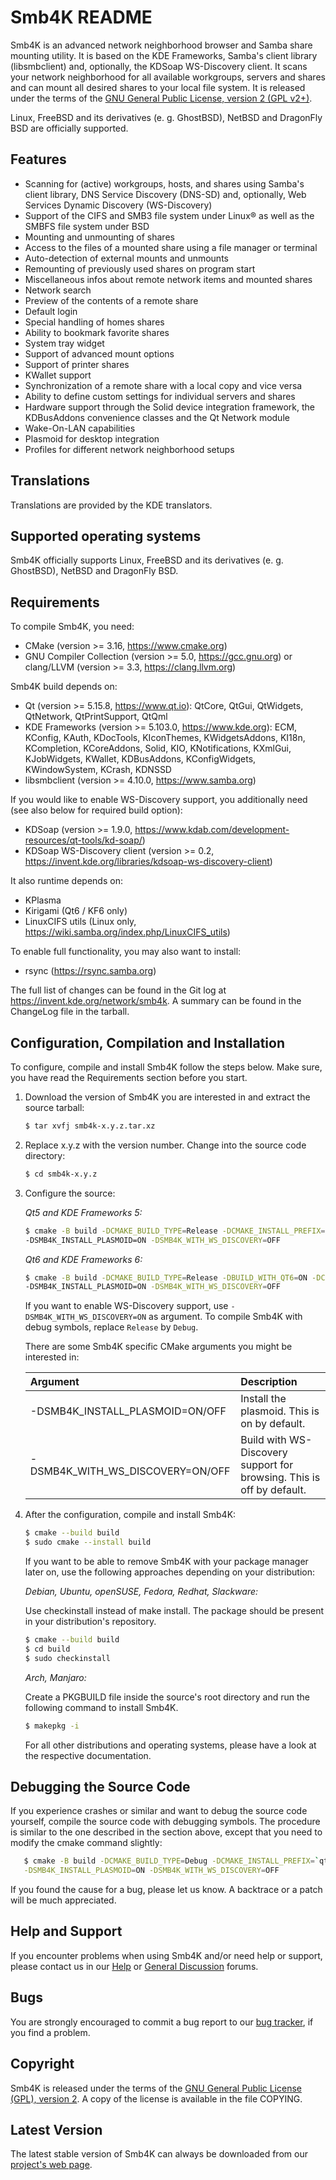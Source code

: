 Smb4K README
============
Smb4K is an advanced network neighborhood browser and Samba share mounting utility. It is based on the KDE Frameworks, Samba's client library (libsmbclient) and, optionally, the KDSoap WS-Discovery client. It scans your network neighborhood for all available workgroups, servers and shares and can mount all desired shares to your local file system. It is released under the terms of the [GNU General Public License, version 2 (GPL v2+)](https://www.gnu.org/licenses/old-licenses/gpl-2.0.html).

Linux, FreeBSD and its derivatives (e. g. GhostBSD), NetBSD and DragonFly BSD are officially supported.


Features
--------
- Scanning for (active) workgroups, hosts, and shares using Samba's client library, DNS Service Discovery (DNS-SD) and, optionally, Web Services Dynamic Discovery (WS-Discovery)
- Support of the CIFS and SMB3 file system under Linux® as well as the SMBFS file system under BSD
- Mounting and unmounting of shares
- Access to the files of a mounted share using a file manager or terminal
- Auto-detection of external mounts and unmounts
- Remounting of previously used shares on program start
- Miscellaneous infos about remote network items and mounted shares
- Network search
- Preview of the contents of a remote share
- Default login
- Special handling of homes shares
- Ability to bookmark favorite shares
- System tray widget
- Support of advanced mount options
- Support of printer shares
- KWallet support
- Synchronization of a remote share with a local copy and vice versa
- Ability to define custom settings for individual servers and shares
- Hardware support through the Solid device integration framework, the KDBusAddons convenience classes and the Qt Network module
- Wake-On-LAN capabilities
- Plasmoid for desktop integration
- Profiles for different network neighborhood setups


Translations
------------
Translations are provided by the KDE translators.


Supported operating systems
---------------------------
Smb4K officially supports Linux, FreeBSD and its derivatives (e. g. GhostBSD), NetBSD and DragonFly BSD.


Requirements
------------
To compile Smb4K, you need:
- CMake (version >= 3.16, https://www.cmake.org)
- GNU Compiler Collection (version >= 5.0, https://gcc.gnu.org)
  or clang/LLVM (version >= 3.3, https://clang.llvm.org)

Smb4K build depends on:
- Qt (version >= 5.15.8, https://www.qt.io): QtCore, QtGui, QtWidgets, QtNetwork, QtPrintSupport, QtQml
- KDE Frameworks (version >= 5.103.0, https://www.kde.org): ECM, KConfig, KAuth, KDocTools, KIconThemes, KWidgetsAddons, KI18n, KCompletion, KCoreAddons, Solid, KIO, KNotifications, KXmlGui, KJobWidgets, KWallet, KDBusAddons, KConfigWidgets, KWindowSystem, KCrash, KDNSSD
- libsmbclient (version >= 4.10.0, https://www.samba.org)

If you would like to enable WS-Discovery support, you additionally need (see also below for required build option):
- KDSoap (version >= 1.9.0, https://www.kdab.com/development-resources/qt-tools/kd-soap/)
- KDSoap WS-Discovery client (version >= 0.2, https://invent.kde.org/libraries/kdsoap-ws-discovery-client)

It also runtime depends on:
- KPlasma
- Kirigami (Qt6 / KF6 only)
- LinuxCIFS utils (Linux only, https://wiki.samba.org/index.php/LinuxCIFS_utils)

To enable full functionality, you may also want to install:
- rsync (https://rsync.samba.org)

The full list of changes can be found in the Git log at https://invent.kde.org/network/smb4k. A summary can be found in the ChangeLog file in the tarball.


Configuration, Compilation and Installation
-------------------------------------------
To configure, compile and install Smb4K follow the steps below. Make sure, you have read the Requirements section before you start.

1. Download the version of Smb4K you are interested in and extract the source tarball:
   ``` bash
   $ tar xvfj smb4k-x.y.z.tar.xz
   ```
2. Replace x.y.z with the version number. Change into the source code directory:
   ``` bash
   $ cd smb4k-x.y.z
   ```
3. Configure the source:

   <em>Qt5 and KDE Frameworks 5:</em>

   ``` bash
   $ cmake -B build -DCMAKE_BUILD_TYPE=Release -DCMAKE_INSTALL_PREFIX=`qtpaths --install-prefix` \
   -DSMB4K_INSTALL_PLASMOID=ON -DSMB4K_WITH_WS_DISCOVERY=OFF
   ```

   <em>Qt6 and KDE Frameworks 6:</em>

   ``` bash
   $ cmake -B build -DCMAKE_BUILD_TYPE=Release -DBUILD_WITH_QT6=ON -DCMAKE_INSTALL_PREFIX=`qtpaths --install-prefix` \
   -DSMB4K_INSTALL_PLASMOID=ON -DSMB4K_WITH_WS_DISCOVERY=OFF
   ```

   If you want to enable WS-Discovery support, use `-DSMB4K_WITH_WS_DISCOVERY=ON` as argument. To compile Smb4K with debug symbols, replace `Release` by `Debug`. 

   There are some Smb4K specific CMake arguments you might be interested in:
   
   | Argument                                                          | Description                                                         |
   |:--------------------------------------------------------------|:---------------------------------------------------------------|
   | -DSMB4K_INSTALL_PLASMOID=ON/OFF     | Install the plasmoid. This is on by default.   |
   | -DSMB4K_WITH_WS_DISCOVERY=ON/OFF  | Build with WS-Discovery support for browsing. This is off by default. |

4. After the configuration, compile and install Smb4K:
   ``` bash
   $ cmake --build build
   $ sudo cmake --install build
   ```
   If you want to be able to remove Smb4K with your package manager later on, use the following approaches depending on your distribution:
   
     <em>Debian, Ubuntu, openSUSE, Fedora, Redhat, Slackware:</em>

     Use checkinstall instead of make install. The package should be present in your distribution's repository.
      ``` bash
      $ cmake --build build
      $ cd build
      $ sudo checkinstall
      ```

     <em>Arch, Manjaro:</em>

     Create a PKGBUILD file inside the source's root directory and run the following command to install Smb4K.
     ``` bash
     $ makepkg -i
     ```
      
   For all other distributions and operating systems, please have a look at the respective documentation.


Debugging the Source Code
-------------------------
If you experience crashes or similar and want to debug the source code yourself, compile the source code with debugging symbols. The procedure is similar to the one described in the section above, except that you need to modify the cmake command slightly:

``` bash
   $ cmake -B build -DCMAKE_BUILD_TYPE=Debug -DCMAKE_INSTALL_PREFIX=`qtpaths --install-prefix` \
   -DSMB4K_INSTALL_PLASMOID=ON -DSMB4K_WITH_WS_DISCOVERY=OFF
```

If you found the cause for a bug, please let us know. A backtrace or a patch will be much appreciated.


Help and Support
----------------
If you encounter problems when using Smb4K and/or need help or support, please contact us in our [Help](https://sourceforge.net/p/smb4k/discussion/help/) or [General Discussion](https://sourceforge.net/p/smb4k/discussion/general/) forums.


Bugs
----
You are strongly encouraged to commit a bug report to our [bug tracker](https://bugs.kde.org/enter_bug.cgi?product=Smb4k&format=guided), if you find a problem.


Copyright
---------
Smb4K is released under the terms of the [GNU General Public License (GPL), version 2](https://www.gnu.org/licenses/old-licenses/gpl-2.0.html). A copy of the license is available in the file COPYING.


Latest Version
--------------
The latest stable version of Smb4K can always be downloaded from our [project's web page](https://sourceforge.net/projects/smb4k/files/latest/download).

